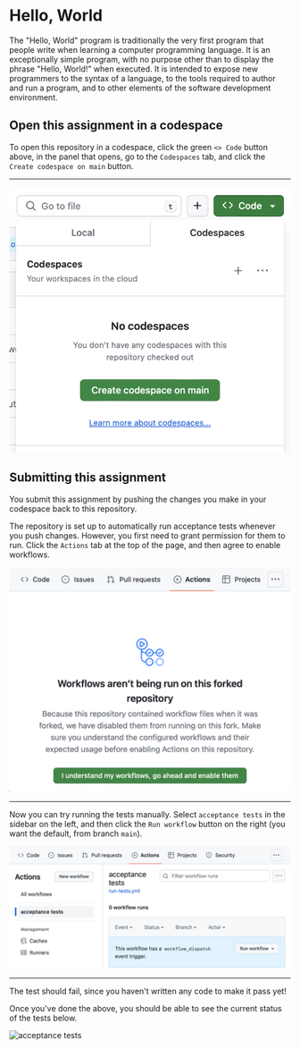 # Hello, World

The "Hello, World" program is traditionally the very first program
that people write when learning a computer programming
language. It is an exceptionally simple program, with no purpose other
than to display the phrase "Hello, World!" when executed. It is
intended to expose new programmers to the syntax of a language, to the
tools required to author and run a program, and to other elements of
the software development environment.

## Open this assignment in a codespace

To open this repository in a codespace, click the green `<> Code` button
above, in the panel that opens, go to the `Codespaces` tab, and click the
`Create codespace on main` button.

---

![Screenshot showing the button to create a codespace](img/create-codespace.png)

## Submitting this assignment

You submit this assignment by pushing the changes you make in your
codespace back to this repository.

The repository is set up to automatically run acceptance tests
whenever you push changes. However, you first need to grant permission
for them to run. Click the `Actions` tab at the top of the page, and
then agree to enable workflows.

![Screenshot showing how to enable acceptance tests](img/enable-workflows.png)

---

Now you can try running the tests manually. Select `acceptance tests`
in the sidebar on the left, and then click the `Run workflow` button
on the right (you want the default, from branch `main`).

![Screenshot showing how to run acceptance tests](img/run-tests.png)

---

The test should fail, since you haven't written any code to make it
pass yet!

Once you've done the above, you should be able to see the current
status of the tests below.

![acceptance tests](../../actions/workflows/run-tests.yml/badge.svg)
